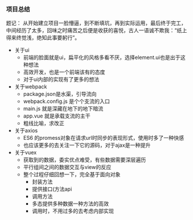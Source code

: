 ### 项目总结
题记：
从开始建立项目一脸懵逼，到不断填坑，再到实际运用，最后终于完工，中间经历了太多，回味之时痛苦之后便是收获的喜悦，古人一语诚不欺我：“纸上得来终觉浅，绝知此事要躬行”。

* 关于ui
    - 前端的脸面就是ui，扁平化的风格多看不厌，选择element.ui也是出于这种想法
    - 高效开发，也是一个前端该有的态度
    - 对于ui内部的实现有了更多的想法
* 关于webpack
    - package.json是水渠，引导流向
    - webpack.config.js 是个个支流的入口
    - main.js 就是深藏在地下的地下暗流
    - app.vue 就是承载支流的主干
    - 粗线比喻，求改正
* 关于axios
    - ES6 的promess对象在请求url时同步的表现形式，使用时多了一种快感
    - 也应该更多的去关注一下它的源码，对于ajax是一种提升
* 关于vuex
    - 获取到的数据，委实优点难受，有些数据需要深层遍历
    - 平行组间之间的数据交互与view的反应
    - 整个过程仔细回想一下，完全基于面向对象
        + 封装方法
        + 提供接口(方法api
        + 调用方法
        + 多态提供多种数据一种方法的高效
        + 调用时，不用过多的去考虑内部实现
